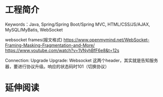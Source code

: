 # 工程简介
Keywords：Java, Spring/Spring Boot/Spring MVC, HTML/CSS/JS/AJAX, MySQL/MyBatis, WebSocket


websocket frames(报文格式)
https://www.openmymind.net/WebSocket-Framing-Masking-Fragmentation-and-More/
https://www.youtube.com/watch?v=1VNyhBfF6e8&t=12s

Connection: Upgrade
Upgrade: Websocket
这两个header，其实就是告知服务器，要进行协议升级。响应的状态码时101（切换协议）




# 延伸阅读

